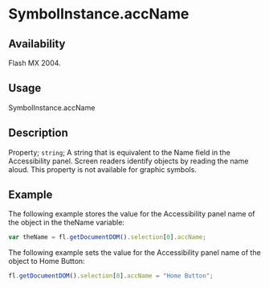 # SymbolInstance.accName

## Availability

Flash MX 2004.

## Usage

SymbolInstance.accName

## Description

Property; `string`; A string that is equivalent to the Name field in the Accessibility panel. Screen readers identify objects by reading the name aloud. This property is not available for graphic symbols.

## Example

The following example stores the value for the Accessibility panel name of the object in the theName variable:

```javascript
var theName = fl.getDocumentDOM().selection[0].accName;
```

The following example sets the value for the Accessibility panel name of the object to Home Button:

```javascript
fl.getDocumentDOM().selection[0].accName = "Home Button";
```

